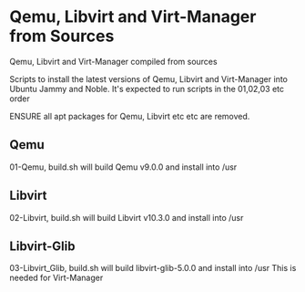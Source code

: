  # Qemu, Libvirt and Virt-Manager from Sources
Qemu, Libvirt and Virt-Manager compiled from sources

Scripts to install the latest versions of Qemu, Libvirt and Virt-Manager into Ubuntu Jammy and Noble. 
It's expected to run scripts in the 01,02,03 etc order

ENSURE all apt packages for Qemu, Libvirt etc etc are removed.

## Qemu
01-Qemu, build.sh will build Qemu v9.0.0 and install into /usr

## Libvirt
02-Libvirt, build.sh will build Libvirt v10.3.0 and install into /usr

## Libvirt-Glib
03-Libvirt_Glib, build.sh will build libvirt-glib-5.0.0 and install into /usr
This is needed for Virt-Manager


